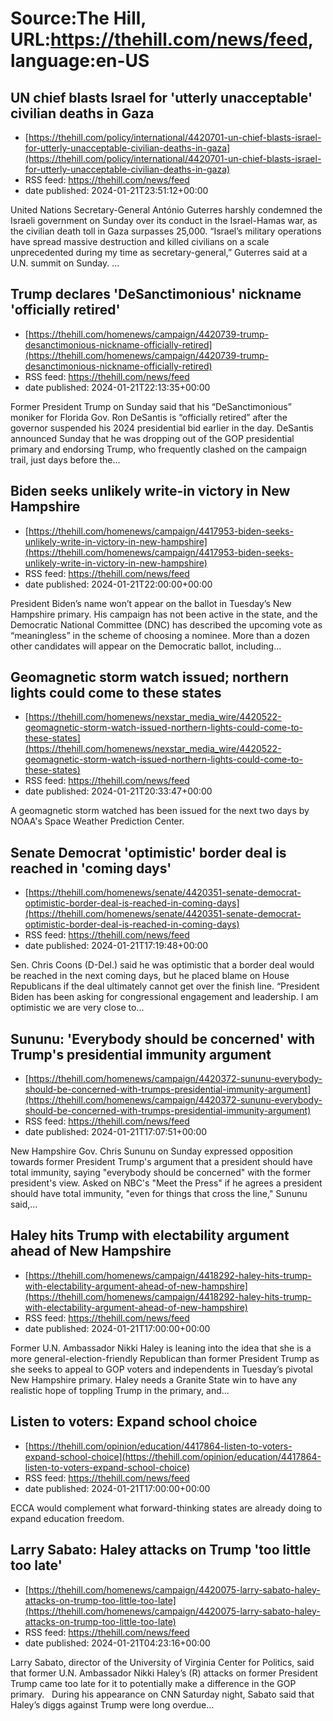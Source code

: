 # Source:The Hill, URL:https://thehill.com/news/feed, language:en-US

## UN chief blasts Israel for 'utterly unacceptable' civilian deaths in Gaza
 - [https://thehill.com/policy/international/4420701-un-chief-blasts-israel-for-utterly-unacceptable-civilian-deaths-in-gaza](https://thehill.com/policy/international/4420701-un-chief-blasts-israel-for-utterly-unacceptable-civilian-deaths-in-gaza)
 - RSS feed: https://thehill.com/news/feed
 - date published: 2024-01-21T23:51:12+00:00

United Nations Secretary-General António Guterres harshly condemned the Israeli government on Sunday over its conduct in the Israel-Hamas war, as the civilian death toll in Gaza surpasses 25,000. “Israel’s military operations have spread massive destruction and killed civilians on a scale unprecedented during my time as secretary-general,” Guterres said at a U.N. summit on Sunday. ...

## Trump declares 'DeSanctimonious' nickname 'officially retired'
 - [https://thehill.com/homenews/campaign/4420739-trump-desanctimonious-nickname-officially-retired](https://thehill.com/homenews/campaign/4420739-trump-desanctimonious-nickname-officially-retired)
 - RSS feed: https://thehill.com/news/feed
 - date published: 2024-01-21T22:13:35+00:00

Former President Trump on Sunday said that his “DeSanctimonious” moniker for Florida Gov. Ron DeSantis is “officially retired” after the governor suspended his 2024 presidential bid earlier in the day. DeSantis announced Sunday that he was dropping out of the GOP presidential primary and endorsing Trump, who frequently clashed on the campaign trail, just days before the...

## Biden seeks unlikely write-in victory in New Hampshire
 - [https://thehill.com/homenews/campaign/4417953-biden-seeks-unlikely-write-in-victory-in-new-hampshire](https://thehill.com/homenews/campaign/4417953-biden-seeks-unlikely-write-in-victory-in-new-hampshire)
 - RSS feed: https://thehill.com/news/feed
 - date published: 2024-01-21T22:00:00+00:00

President Biden’s name won’t appear on the ballot in Tuesday’s New Hampshire primary. His campaign has not been active in the state, and the Democratic National Committee (DNC) has described the upcoming vote as “meaningless” in the scheme of choosing a nominee. More than a dozen other candidates will appear on the Democratic ballot, including...

## Geomagnetic storm watch issued; northern lights could come to these states
 - [https://thehill.com/homenews/nexstar_media_wire/4420522-geomagnetic-storm-watch-issued-northern-lights-could-come-to-these-states](https://thehill.com/homenews/nexstar_media_wire/4420522-geomagnetic-storm-watch-issued-northern-lights-could-come-to-these-states)
 - RSS feed: https://thehill.com/news/feed
 - date published: 2024-01-21T20:33:47+00:00

A geomagnetic storm watched has been issued for the next two days by NOAA's Space Weather Prediction Center.

## Senate Democrat 'optimistic' border deal is reached in 'coming days'
 - [https://thehill.com/homenews/senate/4420351-senate-democrat-optimistic-border-deal-is-reached-in-coming-days](https://thehill.com/homenews/senate/4420351-senate-democrat-optimistic-border-deal-is-reached-in-coming-days)
 - RSS feed: https://thehill.com/news/feed
 - date published: 2024-01-21T17:19:48+00:00

Sen. Chris Coons (D-Del.) said he was optimistic that a border deal would be reached in the next coming days, but he placed blame on House Republicans if the deal ultimately cannot get over the finish line. “President Biden has been asking for congressional engagement and leadership. I am optimistic we are very close to...

## Sununu: 'Everybody should be concerned' with Trump's presidential immunity argument
 - [https://thehill.com/homenews/campaign/4420372-sununu-everybody-should-be-concerned-with-trumps-presidential-immunity-argument](https://thehill.com/homenews/campaign/4420372-sununu-everybody-should-be-concerned-with-trumps-presidential-immunity-argument)
 - RSS feed: https://thehill.com/news/feed
 - date published: 2024-01-21T17:07:51+00:00

New Hampshire Gov. Chris Sununu on Sunday expressed opposition towards former President Trump's argument that a president should have total immunity, saying "everybody should be concerned" with the former president's view. Asked on NBC's "Meet the Press" if he agrees a president should have total immunity, "even for things that cross the line," Sununu said,...

## Haley hits Trump with electability argument ahead of New Hampshire
 - [https://thehill.com/homenews/campaign/4418292-haley-hits-trump-with-electability-argument-ahead-of-new-hampshire](https://thehill.com/homenews/campaign/4418292-haley-hits-trump-with-electability-argument-ahead-of-new-hampshire)
 - RSS feed: https://thehill.com/news/feed
 - date published: 2024-01-21T17:00:00+00:00

Former U.N. Ambassador Nikki Haley is leaning into the idea that she is a more general-election-friendly Republican than former President Trump as she seeks to appeal to GOP voters and independents in Tuesday’s pivotal New Hampshire primary. Haley needs a Granite State win to have any realistic hope of toppling Trump in the primary, and...

## Listen to voters: Expand school choice
 - [https://thehill.com/opinion/education/4417864-listen-to-voters-expand-school-choice](https://thehill.com/opinion/education/4417864-listen-to-voters-expand-school-choice)
 - RSS feed: https://thehill.com/news/feed
 - date published: 2024-01-21T17:00:00+00:00

ECCA would complement what forward-thinking states are already doing to expand education freedom.

## Larry Sabato: Haley attacks on Trump 'too little too late'
 - [https://thehill.com/homenews/campaign/4420075-larry-sabato-haley-attacks-on-trump-too-little-too-late](https://thehill.com/homenews/campaign/4420075-larry-sabato-haley-attacks-on-trump-too-little-too-late)
 - RSS feed: https://thehill.com/news/feed
 - date published: 2024-01-21T04:23:16+00:00

Larry Sabato, director of the University of Virginia Center for Politics, said that former U.N. Ambassador Nikki Haley’s (R) attacks on former President Trump came too late for it to potentially make a difference in the GOP primary.   During his appearance on CNN Saturday night, Sabato said that Haley’s diggs against Trump were long overdue...

